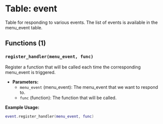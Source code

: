# Table: event

Table for responding to various events. The list of events is available in the menu_event table.

## Functions (1)

### `register_handler(menu_event, func)`

Register a function that will be called each time the corresponding menu_event is triggered.

- **Parameters:**
  - `menu_event` (menu_event): The menu_event that we want to respond to.
  - `func` (function): The function that will be called.

**Example Usage:**

```lua
event.register_handler(menu_event, func)
```
